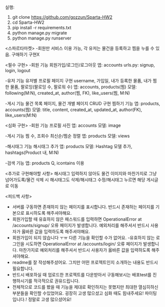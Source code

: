 실행:
1. git clone https://github.com/gozzun/Sparta-HW2
2. cd Sparta-HW2
3. pip install -r requirements.txt
4. python manage.py migrate
5. python manage.py runserver

<스파르타마켓> 
-회원만 서비스 이용 가능, 각 유저는 물건을 등록하고 찜을 누를 수 있음. 구매하기 구현X

<필수 구현>
-회원 기능 
회원가입/로그인/로그아웃 앱: accounts urls.py: signup, login, logout

-유저 기능 유저별 프로필 페이지 구현 username, 가입일, 내가 등록한 물품, 내가 찜한 물품, 팔로잉(팔로잉 수, 팔로워 수) 
앱: accounts, products(찜) 
모델: following(M:N), created_at, author(찜, FK), like_users(찜, M:N)

-게시 기능 물건 목록 페이지, 물건 개별 페이지 CRUD 구현 찜하기 기능 
앱: products, accounts(찜) 
모델: title, content, created_at, updated_at, author(FK), like_users(M:N)

<심화 구현>
-회원 기능 프로필 사진 
앱: accounts 
모델: image

-게시 기능 찜 수, 조회수 최신순/찜순 정렬 
앱: products 
모델: views

-해시태그 기능 해시태그 추가 
앱: products 모델: Hashtag 
모델 추가, hashtags(Product 내, M:N)

-검색 기능 
앱: products 
Q, icontains 이용

<추가로 구현해야할 사항>
해시태그 입력하지 않아도 물건 이미지와 마찬가지로 그냥 넘어가도록/물건 삭제 시 해시태그도 삭제/해시태그 수정/해시태그 누르면 해당 게시글로 이동

<피드백 사항>
- 서버를 구동하면 존재하지 않는 페이지를 표시합니다. 반드시 존재하는 페이지를 기본으로 표시하도록 해주셔야해요.
- 회원가입할 때 유효하지 않은 패스워드를 입력하면 OperationalError at /accounts/signup/ 오류 페이지가 발생합니다.
  예외처리를 해주셔서 반드시 사용자가 옳바른 값을 입력하도록 해주셔야해요.
- 회원가입이 되지 않습니다 ㅜㅠ 다른 기능을 확인할 수가 없어요.
-유효하지 않는 로그인을 시도하면 OperationalError at /accounts/login/ 오류 페이지가 발생합니다.
  마찬가지로 예외처리를 해주셔서 반드시 사용자가 옳바른 값을 입력하도록 해주셔야해요.
- readme를 잘 작성해주셨어요. 그치만 어떤 프로젝트인지 소개하는 내용도 반드시 필요합니다. 
- 반드시 배포하실 때 업로드한 프로젝트를 다운받아서 구동해보시는 배포test를 진행하시기를 적극적으로 권유드립니다.
- 전체적으로 코드를 봤을 때 기능을 제대로 확인하지는 못했지만 최대한 열심히하신 부분들을 확인할 수있었어요.
  굉장히 고생 많으셨고 심화 때도 힘내주세요! 파이팅입니다.! 정말로 고생 많으셨어요!
